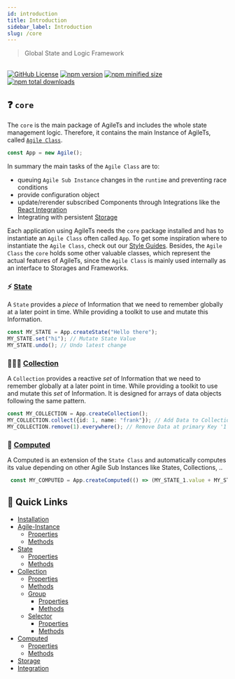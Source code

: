```yaml
---
id: introduction
title: Introduction
sidebar_label: Introduction
slug: /core
---
```


> Global State and Logic Framework

<br />

<a href="https://github.com/agile-ts/agile">
  <img src="https://img.shields.io/github/license/agile-ts/agile.svg?label=license&style=flat&colorA=293140&colorB=4a4872" alt="GitHub License"/></a>
<a href="https://npm.im/@agile-ts/core">
  <img src="https://img.shields.io/npm/v/@agile-ts/core.svg?label=npm&style=flat&colorA=293140&colorB=4a4872" alt="npm version"/></a>
<a href="https://npm.im/@agile-ts/core">
  <img src="https://img.shields.io/bundlephobia/min/@agile-ts/core.svg?label=minified%20size&style=flat&colorA=293140&colorB=4a4872" alt="npm minified size"/></a>
<a href="https://npm.im/@agile-ts/core">
  <img src="https://img.shields.io/npm/dt/@agile-ts/core.svg?label=downloads&style=flat&colorA=293140&colorB=4a4872" alt="npm total downloads"/></a>


## ❓ `core`

The `core` is the main package of AgileTs and includes the whole state management logic.
Therefore, it contains the main Instance of AgileTs, called [`Agile Class`](./features/agile-instance/Introduction.md).
```ts
const App = new Agile();
```
In summary the main tasks of the `Agile Class` are to:
- queuing `Agile Sub Instance` changes in the `runtime` and preventing race conditions
- provide configuration object
- update/rerender subscribed Components through Integrations like the [React Integration](../react/Introduction.md)
- Integrating with persistent [Storage](./features/storage/Introduction.md)

Each application using AgileTs needs the `core` package installed
and has to instantiate an `Agile Class` often called `App`.
To get some inspiration where to instantiate the `Agile Class`, check out  our [Style Guides](../../main/StyleGuide.md).
Besides, the `Agile Class` the `core` holds some other valuable classes,
which represent the actual features of AgileTs, since the `Agile Class`
is mainly used internally as an interface to Storages and Frameworks.

### ⚡️ [State](./features/state/Introduction.md)
A `State` provides a _piece_ of Information that we need to remember globally at a later point in time.
While providing a toolkit to use and mutate this Information.
```ts
const MY_STATE = App.createState("Hello there");
MY_STATE.set("hi"); // Mutate State Value
MY_STATE.undo(); // Undo latest change
```

### 👨‍👧‍👦 [Collection](./features/collection/Introduction.md)
A `Collection` provides a reactive _set_ of Information that we need to remember globally at a later point in time.
While providing a toolkit to use and mutate this _set_ of Information.
It is designed for arrays of data objects following the same pattern.
```ts
const MY_COLLECTION = App.createCollection();
MY_COLLECTION.collect({id: 1, name: "frank"}); // Add Data to Collection
MY_COLLECTION.remove(1).everywhere(); // Remove Data at primary Key '1' from Collection
```

### 🤖 [Computed](./features/state/Introduction.md)
A Computed is an extension of the `State Class` and automatically computes its value depending on other Agile Sub Instances like States, Collections, ..
```ts
 const MY_COMPUTED = App.createComputed(() => (MY_STATE_1.value + MY_STATE_2.value));
```

## 🚀 Quick Links
- [Installation](./Installation.md)
- [Agile-Instance](./features/agile-instance/Introduction.md)
  - [Properties](./features/agile-instance/Properties.md)
  - [Methods](./features/agile-instance/Methods.md)  
- [State](./features/state/Introduction.md)
  - [Properties](./features/state/Properties.md)
  - [Methods](./features/state/Methods.md)
- [Collection](./features/collection/Introduction.md)
  - [Properties](./features/collection/Properties.md)
  - [Methods](./features/collection/Methods.md)
  - [Group](./features/collection/group/Introduction.md)
    - [Properties](./features/collection/group/Properties.md)
    - [Methods](./features/collection/group/Methods.md)
  - [Selector](./features/collection/selector/Introduction.md)  
    - [Properties](./features/collection/selector/Properties.md)
    - [Methods](./features/collection/selector/Methods.md)
- [Computed](./features/computed/Introduction.md)
  - [Properties](./features/computed/Properties.md)
  - [Methods](./features/computed/Methods.md)
- [Storage](./features/storage/Introduction.md)
- [Integration](./features/integration/Introduction.md)